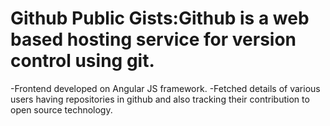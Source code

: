 # Github Public Gists:Github is a web based hosting service for version control using git.
-Frontend developed on Angular JS framework.
-Fetched details of various users having repositories in github and also tracking their contribution to open source technology.
